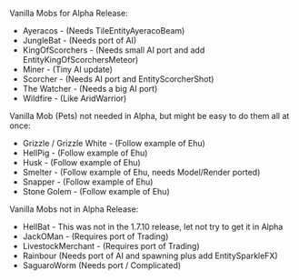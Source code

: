 Vanilla Mobs for Alpha Release:
+ Ayeracos - (Needs TileEntityAyeracoBeam)
+ JungleBat - (Needs port of AI)
+ KingOfScorchers - (Needs small AI port and add EntityKingOfScorchersMeteor)
+ Miner - (Tiny AI update)
+ Scorcher - (Needs AI port and EntityScorcherShot)
+ The Watcher - (Needs a big AI port)
+ Wildfire - (Like AridWarrior)

Vanilla Mob (Pets) not needed in Alpha, but might be easy to do them all at once:
+ Grizzle / Grizzle White - (Follow example of Ehu)
+ HellPig - (Follow example of Ehu)
+ Husk - (Follow example of Ehu)
+ Smelter  - (Follow example of Ehu, needs Model/Render ported)
+ Snapper  - (Follow example of Ehu)
+ Stone Golem  - (Follow example of Ehu)

Vanilla Mobs not in Alpha Release:
+ HellBat - This was not in the 1.7.10 release, let not try to get it in Alpha
+ JackOMan - (Requires port of Trading)
+ LivestockMerchant - (Requires port of Trading)
+ Rainbour (Needs port of AI and spawning plus add EntitySparkleFX)
+ SaguaroWorm (Needs port / Complicated)
